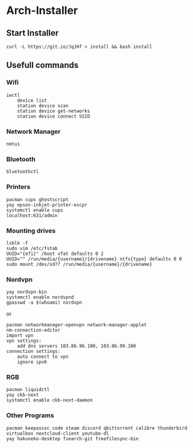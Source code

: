 # Arch-Installer

## Start Installer
```
curl -L https://git.io/JqJHf > install && bash install
```

## Usefull commands
### Wifi
```
iwctl
	device list
	station device scan
	station device get-networks
	station device connect SSID
```
### Network Manager
```
nmtui
```
### Bluetooth
```
bluetoothctl
```
### Printers
```
pacman cups ghostscript
yay epson-inkjet-printer-escpr
systemctl enable cups
localhost:631/admin
```
### Mounting drives
```
lsblk -f
sudo vim /etc/fstab
UUID="{efi}" /boot vfat defaults 0 2
UUID="" /run/media/{username}/{drivename} ntfs{type} defaults 0 0
sudo mount /dev/sd?? /run/media/{username}/{drivename}
```
### Nordvpn
```
yay nordvpn-bin
systemctl enable nordvpnd
gpasswd -a $(whoami) nordvpn
```
or
```
pacman networkmanager-openvpn network-manager-applet
nm-connection-editor
import vpn
vpn settings:
	add dns servers 103.86.96.100, 103.86.99.100
connection settings:
	auto connect to vpn
	ignore ipv6
```
### RGB
```
pacman liquidctl
yay ckb-next
systemctl enable ckb-next-daemon
```
### Other Programs
```
pacman keepassxc code steam discord qbittorrent calibre thunderbird virtualbox nextcloud-client youtube-dl
yay hakuneko-desktop fsearch-git freefilesync-bin
```
